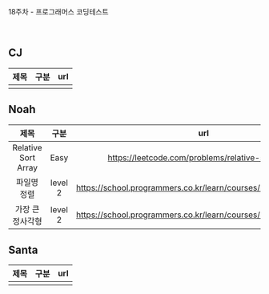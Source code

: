 18주차 - 프로그래머스 코딩테스트

</br>

## CJ

|제목|구분|url|
|:------:|:---:|:---:|
||||

## Noah

| 제목 | 구분 | url |
|:------:|:---:|:---:|
|Relative Sort Array|Easy|https://leetcode.com/problems/relative-sort-array|
|파일명 정렬|level 2|https://school.programmers.co.kr/learn/courses/30/lessons/17686|
|가장 큰 정사각형|level 2|https://school.programmers.co.kr/learn/courses/30/lessons/12905|

## Santa

|제목|구분|url|
|:------:|:---:|:---:|
||||